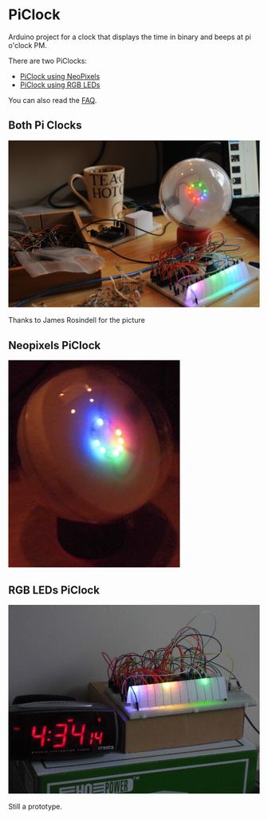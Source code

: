 # PiClock

Arduino project for a clock that displays the time in binary and beeps at pi o'clock PM.

There are two PiClocks:
 * [PiClock using NeoPixels](NeoPixels.md)
 * [PiClock using RGB LEDs](RgbLeds.md)

You can also read the [FAQ](Faq.md).

## Both Pi Clocks

![Both PiClocks](PiClocks.jpg)

Thanks to James Rosindell for the picture

## Neopixels PiClock

![Pi Clock NeoPixels](NeoPixels/PiClockFront3.jpg)

## RGB LEDs PiClock 

![Pi Clock RGB LEDs prototype](RgbLeds/PiClockRgbLedsPrototypeSide.jpg)

Still a prototype.
